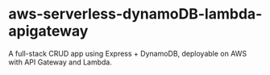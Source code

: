# aws-serverless-dynamoDB-lambda-apigateway
A full-stack CRUD app using Express + DynamoDB, deployable on AWS with API Gateway and Lambda.
